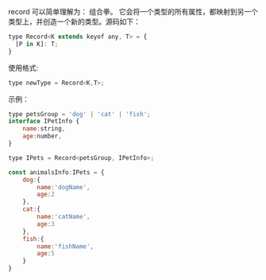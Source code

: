 record 可以简单理解为： 组合拳。 它会将一个类型的所有属性，都映射到另一个类型上，并创造一个新的类型。源码如下：

```js
type Record<K extends keyof any, T> = {
  [P in K]: T;
}
```
使用格式:

```js
type newType = Record<K,T>;
```

示例：

```js
type petsGroup = 'dog' | 'cat' | 'fish';
interface IPetInfo {
    name:string,
    age:number,
}

type IPets = Record<petsGroup, IPetInfo>;

const animalsInfo:IPets = {
    dog:{
        name:'dogName',
        age:2
    },
    cat:{
        name:'catName',
        age:3
    },
    fish:{
        name:'fishName',
        age:5
    }
}
```
